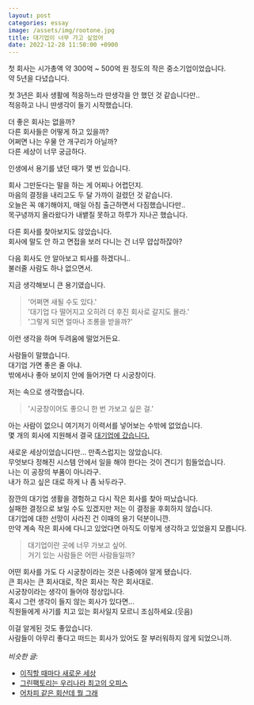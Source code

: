 ```yaml
---
layout: post
categories: essay
image: /assets/img/rootone.jpg
title: 대기업이 너무 가고 싶었어
date: 2022-12-28 11:50:00 +0900
---
```


첫 회사는 시가총액 약 300억 ~ 500억 원 정도의 작은 중소기업이었습니다.  
약 5년을 다녔습니다.

첫 3년은 회사 생활에 적응하느라 딴생각을 안 했던 것 같습니다만..   
적응하고 나니 딴생각이 들기 시작했습니다.

더 좋은 회사는 없을까?  
다른 회사들은 어떻게 하고 있을까?  
어쩌면 나는 우물 안 개구리가 아닐까?  
다른 세상이 너무 궁금하다.

인생에서 용기를 냈던 때가 몇 번 있습니다.

회사 그만둔다는 말을 하는 게 어찌나 어렵던지.  
마음의 결정을 내리고도 두 달 가까이 걸렸던 것 같습니다.  
오늘은 꼭 얘기해야지, 매일 아침 출근하면서 다짐했습니다만..  
목구녕까지 올라왔다가 내뱉질 못하고 하루가 지나곤 했습니다.

다른 회사를 찾아보지도 않았습니다.  
회사에 말도 안 하고 면접을 보러 다니는 건 너무 얍삽하잖아?

다음 회사도 안 알아보고 퇴사를 하겠다니..  
불러줄 사람도 하나 없으면서.  

지금 생각해보니 큰 용기였습니다.  
> '어쩌면 새될 수도 있다.'  
> '대기업 다 떨어지고 오히려 더 후진 회사로 갈지도 몰라.'  
> '그렇게 되면 얼마나 조롱을 받을까?'

이런 생각을 하며 두려움에 떨었거든요.

사람들이 말했습니다.  
대기업 가면 좋은 줄 아냐.  
밖에서나 좋아 보이지 안에 들어가면 다 시궁창이다.

저는 속으로 생각했습니다.  
> '시궁창이어도 좋으니 한 번 가보고 싶은 걸.'

아는 사람이 없으니 여기저기 이력서를 넣어보는 수밖에 없었습니다.  
몇 개의 회사에 지원해서 결국 [대기업에 갔습니다.](/essay/2022/04/14/green-factory.html)  

새로운 세상이었습니다만... 만족스럽지는 않았습니다.  
무엇보다 정해진 시스템 안에서 일을 해야 한다는 것이 견디기 힘들었습니다.  
나는 이 공장의 부품이 아니라구.  
내가 하고 싶은 대로 하게 나 좀 놔두라구.

잠깐의 대기업 생활을 경험하고 다시 작은 회사를 찾아 떠났습니다.  
실패한 결정으로 보일 수도 있겠지만 저는 이 결정을 후회하지 않습니다.  
대기업에 대한 선망이 사라진 건 이때의 용기 덕분이니깐.  
만약 계속 작은 회사에 다니고 있었다면 아직도 이렇게 생각하고 있었을지 모릅니다.

> 대기업이란 곳에 너무 가보고 싶어.  
> 거기 있는 사람들은 어떤 사람들일까?

어떤 회사를 가도 다 시궁창이라는 것은 나중에야 알게 됐습니다.  
큰 회사는 큰 회사대로, 작은 회사는 작은 회사대로.  
시궁창이라는 생각이 들어야 정상입니다.  
혹시 그런 생각이 들지 않는 회사가 있다면...  
직원들에게 사기를 치고 있는 회사일지 모르니 조심하세요.(웃음)

이걸 알게된 것도 좋았습니다.  
사람들이 아무리 좋다고 떠드는 회사가 있어도 잘 부러워하지 않게 되었으니까.
<br>
<br>
*비슷한 글:*
* [이직할 때마다 새로운 세상](/essay/2022/01/19/move-company.html)
* [그린팩토리는 우리나라 최고의 오피스](/essay/2022/01/19/move-company.html)
* [어차피 같은 회산데 뭘 그래](/essay/2022/04/17/nhn-to-nbp.html)
